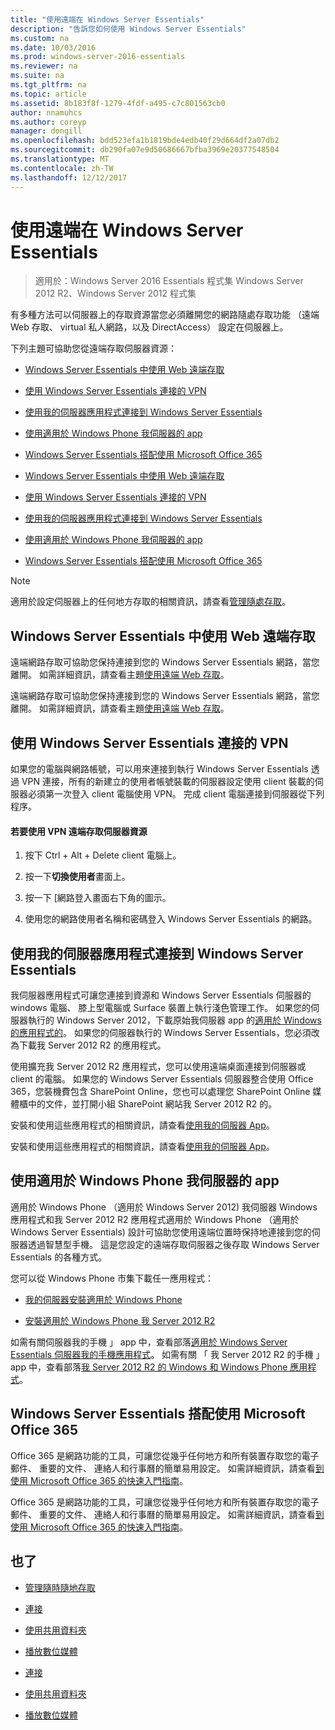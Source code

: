 ```yaml
---
title: "使用遠端在 Windows Server Essentials"
description: "告訴您如何使用 Windows Server Essentials"
ms.custom: na
ms.date: 10/03/2016
ms.prod: windows-server-2016-essentials
ms.reviewer: na
ms.suite: na
ms.tgt_pltfrm: na
ms.topic: article
ms.assetid: 8b183f8f-1279-4fdf-a495-c7c801563cb0
author: nnamuhcs
ms.author: coreyp
manager: dongill
ms.openlocfilehash: bdd523efa1b1819bde4edb40f29d664df2a07db2
ms.sourcegitcommit: db290fa07e9d50686667bfba3969e20377548504
ms.translationtype: MT
ms.contentlocale: zh-TW
ms.lasthandoff: 12/12/2017
---
```

# <a name="work-remotely-in-windows-server-essentials"></a>使用遠端在 Windows Server Essentials

>適用於：Windows Server 2016 Essentials 程式集 Windows Server 2012 R2、Windows Server 2012 程式集
  
 有多種方法可以伺服器上的存取資源當您必須離開您的網路隨處存取功能 （遠端 Web 存取、 virtual 私人網路，以及 DirectAccess） 設定在伺服器上。  
  
 下列主題可協助您從遠端存取伺服器資源：  
  

-   [Windows Server Essentials 中使用 Web 遠端存取](Work-Remotely-in-Windows-Server-Essentials.md#BKMA_RWA)  
  
-   [使用 Windows Server Essentials 連接的 VPN](Work-Remotely-in-Windows-Server-Essentials.md#BKMK_3)  
  
-   [使用我的伺服器應用程式連接到 Windows Server Essentials](Work-Remotely-in-Windows-Server-Essentials.md#BKMK_App)  
  
-   [使用適用於 Windows Phone 我伺服器的 app](Work-Remotely-in-Windows-Server-Essentials.md#BKMK_2)  
  
-   [Windows Server Essentials 搭配使用 Microsoft Office 365](Work-Remotely-in-Windows-Server-Essentials.md#BKMK_O365)  

-   [Windows Server Essentials 中使用 Web 遠端存取](../use/Work-Remotely-in-Windows-Server-Essentials.md#BKMA_RWA)  
  
-   [使用 Windows Server Essentials 連接的 VPN](../use/Work-Remotely-in-Windows-Server-Essentials.md#BKMK_3)  
  
-   [使用我的伺服器應用程式連接到 Windows Server Essentials](../use/Work-Remotely-in-Windows-Server-Essentials.md#BKMK_App)  
  
-   [使用適用於 Windows Phone 我伺服器的 app](../use/Work-Remotely-in-Windows-Server-Essentials.md#BKMK_2)  
  
-   [Windows Server Essentials 搭配使用 Microsoft Office 365](../use/Work-Remotely-in-Windows-Server-Essentials.md#BKMK_O365)  

  
> [!NOTE]
>  適用於設定伺服器上的任何地方存取的相關資訊，請查看[管理隨處存取](../manage/Manage-Anywhere-Access-in-Windows-Server-Essentials.md)。  
  
##  <a name="BKMA_RWA"></a>Windows Server Essentials 中使用 Web 遠端存取  

 遠端網路存取可協助您保持連接到您的 Windows Server Essentials 網路，當您離開。 如需詳細資訊，請查看主題[使用遠端 Web 存取](Use-Remote-Web-Access-in-Windows-Server-Essentials.md)。  

 遠端網路存取可協助您保持連接到您的 Windows Server Essentials 網路，當您離開。 如需詳細資訊，請查看主題[使用遠端 Web 存取](../use/Use-Remote-Web-Access-in-Windows-Server-Essentials.md)。  

  
##  <a name="BKMK_3"></a>使用 Windows Server Essentials 連接的 VPN  
 如果您的電腦與網路帳號，可以用來連接到執行 Windows Server Essentials 透過 VPN 連接，所有的新建立的使用者帳號裝載的伺服器設定使用 client 裝載的伺服器必須第一次登入 client 電腦使用 VPN。 完成 client 電腦連接到伺服器從下列程序。  
  
#### <a name="to-use-vpn-to-remotely-access-server-resources"></a>若要使用 VPN 遠端存取伺服器資源  
  
1.  按下 Ctrl + Alt + Delete client 電腦上。  
  
2.  按一下**切換使用者**畫面上。  
  
3.  按一下 [網路登入畫面右下角的圖示。  
  
4.  使用您的網路使用者名稱和密碼登入 Windows Server Essentials 的網路。  
  
##  <a name="BKMK_App"></a>使用我的伺服器應用程式連接到 Windows Server Essentials  
 我伺服器應用程式可讓您連接到資源和 Windows Server Essentials 伺服器的 windows 電腦、 膝上型電腦或 Surface 裝置上執行淺色管理工作。 如果您的伺服器執行的 Windows Server 2012，下載原始我伺服器 app 的[適用於 Windows 的應用程式的](https://windows.microsoft.com/windows-8/apps)。 如果您的伺服器執行的 Windows Server Essentials，您必須改為下載我 Server 2012 R2 的應用程式。  
  
 使用擴充我 Server 2012 R2 應用程式，您可以使用遠端桌面連接到伺服器或 client 的電腦。 如果您的 Windows Server Essentials 伺服器整合使用 Office 365，您裝機費包含 SharePoint Online，您也可以處理您 SharePoint Online 媒體櫃中的文件，並打開小組 SharePoint 網站我 Server 2012 R2 的。  
  

 安裝和使用這些應用程式的相關資訊，請查看[使用我的伺服器 App](Use-the-My-Server-App-to-Connect-to-Windows-Server-Essentials.md)。  

 安裝和使用這些應用程式的相關資訊，請查看[使用我的伺服器 App](../use/Use-the-My-Server-App-to-Connect-to-Windows-Server-Essentials.md)。  

  
##  <a name="BKMK_2"></a>使用適用於 Windows Phone 我伺服器的 app  
 適用於 Windows Phone （適用於 Windows Server 2012) 我伺服器 Windows 應用程式和我 Server 2012 R2 應用程式適用於 Windows Phone （適用於 Windows Server Essentials) 設計可協助您使用遠端位置時保持地連接到您的伺服器透過智慧型手機。 這是您設定的遠端存取伺服器之後存取 Windows Server Essentials 的各種方式。  
  
 您可以從 Windows Phone 市集下載任一應用程式：  
  
-   [我的伺服器安裝適用於 Windows Phone](http://www.windowsphone.com/store/app/my-server/6c2f98d5-6fcf-4e1d-b8b1-cde62ea1a94a)  
  
-   [安裝適用於 Windows Phone 我 Server 2012 R2](http://www.windowsphone.com/store/app/my-server-2012-r2/44f596b5-0477-4096-b96e-ddd6ef64ad6b)  
  
 如需有關伺服器我的手機 」 app 中，查看部落[適用於 Windows Server Essentials 伺服器我的手機應用程式](http://blogs.technet.com/b/sbs/archive/2012/09/18/my-server-phone-app-for-windows-server-2012-essentials.aspx)。 如需有關 「 我 Server 2012 R2 的手機 」 app 中，查看部落[我 Server 2012 R2 的 Windows 和 Windows Phone 應用程式](http://blogs.technet.com/b/sbs/archive/2013/11/19/my-server-2012-r2-windows-and-windows-phone-apps.aspx)。  
  
##  <a name="BKMK_O365"></a>Windows Server Essentials 搭配使用 Microsoft Office 365  

 Office 365 是網路功能的工具，可讓您從幾乎任何地方和所有裝置存取您的電子郵件、 重要的文件、 連絡人和行事曆的簡單易用設定。 如需詳細資訊，請查看[到使用 Microsoft Office 365 的快速入門指南](Quick-Start-Guide-to-Using-Microsoft-Office-365-with-Windows-Server-Essentials.md)。  

 Office 365 是網路功能的工具，可讓您從幾乎任何地方和所有裝置存取您的電子郵件、 重要的文件、 連絡人和行事曆的簡單易用設定。 如需詳細資訊，請查看[到使用 Microsoft Office 365 的快速入門指南](../use/Quick-Start-Guide-to-Using-Microsoft-Office-365-with-Windows-Server-Essentials.md)。  

  
## <a name="see-also"></a>也了  
  
-   [管理隨時隨地存取](../manage/Manage-Anywhere-Access-in-Windows-Server-Essentials.md)  
  

-   [連接](Get-Connected-in-Windows-Server-Essentials.md)  
  
-   [使用共用資料夾](Use-Shared-Folders-in-Windows-Server-Essentials.md)  
  
-   [播放數位媒體](Play-Digital-Media-in-Windows-Server-Essentials.md)

-   [連接](../use/Get-Connected-in-Windows-Server-Essentials.md)  
  
-   [使用共用資料夾](../use/Use-Shared-Folders-in-Windows-Server-Essentials.md)  
  
-   [播放數位媒體](../use/Play-Digital-Media-in-Windows-Server-Essentials.md)

